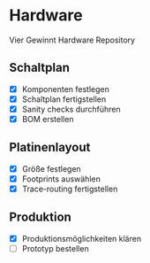 # Hardware
Vier Gewinnt Hardware Repository
## Schaltplan
* [x] Komponenten festlegen
* [x] Schaltplan fertigstellen
* [x] Sanity checks durchführen
* [x] BOM erstellen
## Platinenlayout
* [x] Größe festlegen
* [x] Footprints auswählen
* [x] Trace-routing fertigstellen
## Produktion
* [x] Produktionsmöglichkeiten klären
* [ ] Prototyp bestellen
